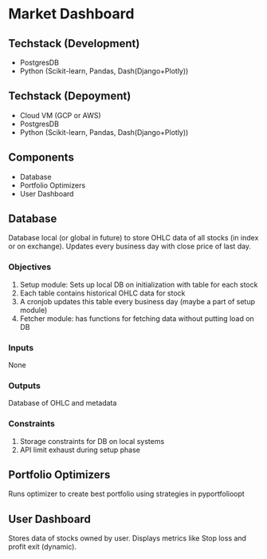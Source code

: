 # Market Dashboard
## Techstack (Development)
* PostgresDB
* Python (Scikit-learn, Pandas, Dash(Django+Plotly))

## Techstack (Depoyment)
* Cloud VM (GCP or AWS)
* PostgresDB
* Python (Scikit-learn, Pandas, Dash(Django+Plotly))

## Components
* Database
* Portfolio Optimizers
* User Dashboard

## Database
Database local (or global in future) to store OHLC data of all stocks (in index or on exchange).
Updates every business day with close price of last day.

### Objectives
1. Setup module: Sets up local DB on initialization with table for each stock
2. Each table contains historical OHLC data for stock
3. A cronjob updates this table every business day (maybe a part of setup module)
4. Fetcher module: has functions for fetching data without putting load on DB

### Inputs
None

### Outputs
Database of OHLC and metadata

### Constraints
1. Storage constraints for DB on local systems
2. API limit exhaust during setup phase

## Portfolio Optimizers
Runs optimizer to create best portfolio using strategies in pyportfolioopt

## User Dashboard
Stores data of stocks owned by user.
Displays metrics like Stop loss and profit exit (dynamic).
